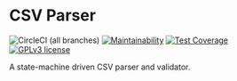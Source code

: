 # CSV Parser
![CircleCI (all branches)](https://img.shields.io/circleci/project/github/fmizzell/csv-parser.svg)
[![Maintainability](https://api.codeclimate.com/v1/badges/4a8830b21fcd4debff22/maintainability)](https://codeclimate.com/github/fmizzell/csv-parser/maintainability)
[![Test Coverage](https://api.codeclimate.com/v1/badges/4a8830b21fcd4debff22/test_coverage)](https://codeclimate.com/github/fmizzell/csv-parser/test_coverage)
[![GPLv3 license](https://img.shields.io/badge/License-GPLv3-blue.svg)](https://www.gnu.org/licenses/gpl-3.0.en.html)

A state-machine driven CSV parser and validator.
